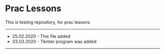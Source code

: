 # Prac Lessons
This is testing repository, for prac lessons

--------------------------------------------
- 25.02.2020  - This file added            
- 03.03.2020 - Tkinter program was added
--------------------------------------------
